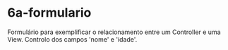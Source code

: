 # 6a-formulario
Formulário para exemplificar o relacionamento entre um Controller e uma View.
Controlo dos campos 'nome' e 'idade'.
